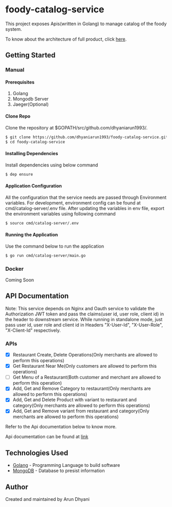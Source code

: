 # foody-catalog-service
This project exposes Apis(written in Golang) to manage catalog of the foody system.

To know about the architecture of full product, click [here](https://github.com/dhyaniarun1993/foody-documentation "Foody documentation"). 

## Getting Started

### Manual

#### Prerequisites

1. Golang 
2. Mongodb Server
3. Jaeger(Optional)

#### Clone Repo

Clone the repository at $GOPATH/src/github.com/dhyaniarun1993/.

```sh
$ git clone https://github.com/dhyaniarun1993/foody-catalog-service.git
$ cd foody-catalog-service
```

#### Installing Dependencies

Install dependencies using below command

```sh
$ dep ensure
```

#### Application Configuration

All the configuration that the service needs are passed through Environment variables. For development, environment config can be found at cmd/catalog-server/.env file. After updating the 
variables in env file, export the environment variables using following command

```sh
$ source cmd/catalog-server/.env
```

#### Running the Application

Use the command below to run the application

```sh
$ go run cmd/catalog-server/main.go
```

### Docker

Coming Soon

## API Documentation

Note: This service depends on Nginx and Oauth service to validate the Authorization JWT token and pass the claims(user id, user role, client id) in the header to downstream service. While running in standalone mode, just pass user id, user role and client id in Headers "X-User-Id", "X-User-Role", "X-Client-Id" respectively. 

### APIs

- [x] Restaurant Create, Delete Operations(Only merchants are allowed to perform this operations)
- [x] Get Restaurant Near Me(Only customers are allowed to perform this operations)
- [ ] Get Menu of a Restaurant(Both customer and merchant are allowed to perform this operation)
- [x] Add, Get and Remove Category to restaurant(Only merchants are allowed to perform this operations)
- [x] Add, Get and Delete Product with variant to restaurant and category(Only merchants are allowed to perform this operations)
- [x] Add, Get and Remove variant from restaurant and category(Only merchants are allowed to perform this operations)

Refer to the Api documentation below to know more.

Api documentation can be found at [link](https://petstore.swagger.io/?url=https://raw.githubusercontent.com/dhyaniarun1993/foody-catalog-service/master/docs/swagger.yaml "Foody API documentation" )

## Technologies Used

* [Golang](https://golang.org/) - Programming Language to build software
* [MongoDB](https://www.mongodb.com/) - Database to presist information

## Author

Created and maintained by Arun Dhyani
